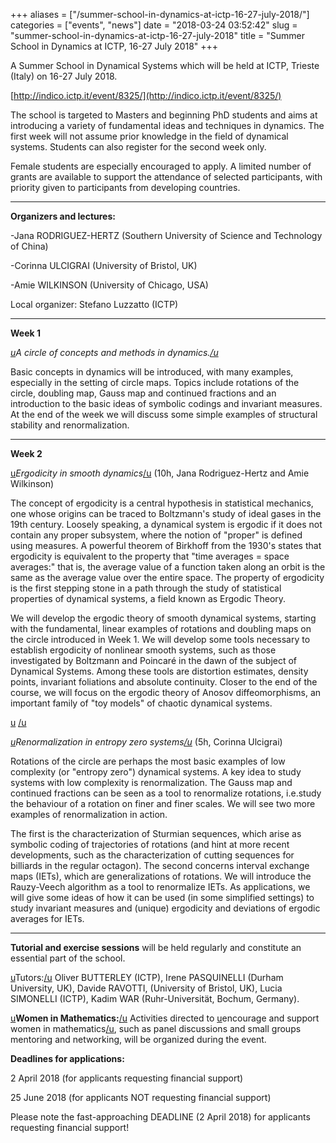 +++
aliases = ["/summer-school-in-dynamics-at-ictp-16-27-july-2018/"]
categories = ["events", "news"]
date = "2018-03-24 03:52:42"
slug = "summer-school-in-dynamics-at-ictp-16-27-july-2018"
title = "Summer School in Dynamics at ICTP, 16-27 July 2018"
+++



A Summer School in Dynamical Systems which will be held at ICTP, Trieste
(Italy) on 16-27 July 2018.

[http://indico.ictp.it/event/8325/](http://indico.ictp.it/event/8325/)

The school is targeted to Masters and beginning PhD students and aims at
introducing a variety of fundamental ideas and techniques in dynamics.
The first week will not assume prior knowledge in the field of dynamical
systems. Students can also register for the second week only.

Female students are especially encouraged to apply. A limited number of
grants are available to support the attendance of selected participants,
with priority given to participants from developing countries.

------------------------------------------------------------------------------------------------------------

**Organizers and lectures:**

-Jana RODRIGUEZ-HERTZ (Southern University of Science and Technology of
China)

-Corinna ULCIGRAI (University of Bristol, UK)

-Amie WILKINSON (University of Chicago, USA)

Local organizer: Stefano Luzzatto (ICTP)

------------------------------------------------------------------------------------------------------------

**Week 1**

*[u](u)A circle of concepts and methods in dynamics.[/u](/u)*

Basic concepts in dynamics will be introduced, with many examples,
especially in the setting of circle maps. Topics include rotations of
the circle, doubling map, Gauss map and continued fractions and an
introduction to the basic ideas of symbolic codings and invariant
measures. At the end of the week we will discuss some simple examples of
structural stability and renormalization.

------------------------------------------------------------------------------------------------------------

**Week 2**

[u](u)*Ergodicity in smooth dynamics*[/u](/u) (10h, Jana Rodriguez-Hertz and
Amie Wilkinson)

The concept of ergodicity is a central hypothesis in statistical
mechanics, one whose origins can be traced to Boltzmann's study of ideal
gases in the 19th century. Loosely speaking, a dynamical system is
ergodic if it does not contain any proper subsystem, where the notion of
"proper" is defined using measures. A powerful theorem of Birkhoff from
the 1930's states that ergodicity is equivalent to the property that
"time averages = space averages:" that is, the average value of a
function taken along an orbit is the same as the average value over the
entire space. The property of ergodicity is the first stepping stone in
a path through the study of statistical properties of dynamical systems,
a field known as Ergodic Theory.

We will develop the ergodic theory of smooth dynamical systems, starting
with the fundamental, linear examples of rotations and doubling maps on
the circle introduced in Week 1. We will develop some tools necessary to
establish ergodicity of nonlinear smooth systems, such as those
investigated by Boltzmann and Poincaré in the dawn of the subject of
Dynamical Systems. Among these tools are distortion estimates, density
points, invariant foliations and absolute continuity. Closer to the end
of the course, we will focus on the ergodic theory of Anosov
diffeomorphisms, an important family of "toy models" of chaotic
dynamical systems.

[u](u) [/u](/u)

*[u](u)Renormalization in entropy zero systems[/u](/u)* (5h, Corinna Ulcigrai)

Rotations of the circle are perhaps the most basic examples of low
complexity (or "entropy zero") dynamical systems. A key idea to study
systems with low complexity is renormalization. The Gauss map and
continued fractions can be seen as a tool to renormalize rotations,
i.e.study the behaviour of a rotation on finer and finer scales. We will
see two more examples of renormalization in action.

The first is the characterization of Sturmian sequences, which arise as
symbolic coding of trajectories of rotations (and hint at more recent
developments, such as the characterization of cutting sequences for
billiards in the regular octagon). The second concerns interval exchange
maps (IETs), which are generalizations of rotations. We will introduce
the Rauzy-Veech algorithm as a tool to renormalize IETs. As
applications, we will give some ideas of how it can be used (in some
simplified settings) to study invariant measures and (unique) ergodicity
and deviations of ergodic averages for IETs.

------------------------------------------------------------------------------------------------------------

**Tutorial and exercise sessions** will be held regularly and constitute
an essential part of the school.

[u](u)Tutors:[/u](/u) Oliver BUTTERLEY (ICTP), Irene PASQUINELLI (Durham
University, UK), Davide RAVOTTI, (University of Bristol, UK), Lucia
SIMONELLI (ICTP), Kadim WAR (Ruhr-Universität, Bochum, Germany).

[u](u)**Women in Mathematics:**[/u](/u) Activities directed to [u](u)encourage and
support women in mathematics[/u](/u), such as panel discussions and small
groups mentoring and networking, will be organized during the event.

**Deadlines for applications:**

2 April 2018 (for applicants requesting
financial support)

25 June 2018 (for applicants NOT requesting
financial support)

Please note the fast-approaching DEADLINE (2 April
2018) for applicants requesting financial support!


